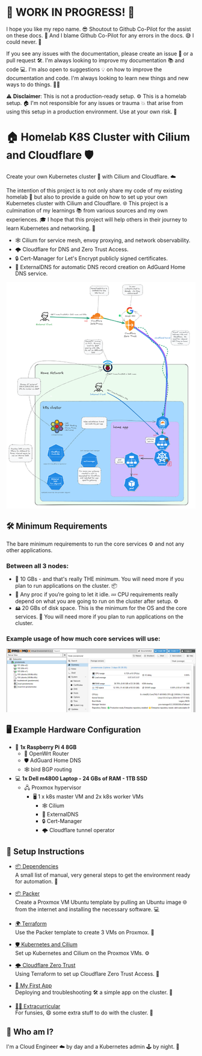 # 🚧 WORK IN PROGRESS! 🚧

I hope you like my repo name. 😎 Shoutout to Github Co-Pilot for the assist on these docs. 🤖 And I blame Github Co-Pilot for any errors in the docs. 😅 I could never. 🙌

If you see any issues with the documentation, please create an issue 🐛 or a pull request 🛠️. I'm always looking to improve my documentation 📚 and code 💻. I'm also open to suggestions 💡 on how to improve the documentation and code. I'm always looking to learn new things and new ways to do things. 📖✨

⚠️ **Disclaimer**: This is not a production-ready setup. ⚙️ This is a homelab setup. 🏠 I'm not responsible for any issues or trauma 💥 that arise from using this setup in a production environment. Use at your own risk. 🚨

# 🏠 Homelab K8S Cluster with Cilium and Cloudflare 🛡️

Create your own Kubernetes cluster 🚀 with Cilium and Cloudflare. ☁️

The intention of this project is to not only share my code of my existing homelab 💾 but also to provide a guide on how to set up your own Kubernetes cluster with Cilium and Cloudflare. 🌐 This project is a culmination of my learnings 📚 from various sources and my own experiences. 🎓 I hope that this project will help others in their journey to learn Kubernetes and networking. 🌱

- 🕸️ Cilium for service mesh, envoy proxying, and network observability.
- 🌩️ Cloudflare for DNS and Zero Trust Access.
- 🔒 Cert-Manager for Let's Encrypt publicly signed certificates.
- 🧩 ExternalDNS for automatic DNS record creation on AdGuard Home DNS service.

![Cluster Diagram](images/diagram.png)

## 🛠️ Minimum Requirements

The bare minimum requirements to run the core services ⚙️ and not any other applications.

### Between all 3 nodes:
- 💾 10 GBs - and that's really THE minimum. You will need more if you plan to run applications on the cluster. 📦
- 🧠 Any proc if you’re going to let it idle. 💤 CPU requirements really depend on what you are going to run on the cluster after setup. ⚙️
- 🖴 20 GBs of disk space. This is the minimum for the OS and the core services. 📀 You will need more if you plan to run applications on the cluster.

### Example usage of how much core services will use:

![nodes usage](images/proxmox-dash.png)

## 🖥️ Example Hardware Configuration

- 🥧 **1x Raspberry Pi 4 8GB**  
  - 🛜 OpenWrt Router
  - 🛡️ AdGuard Home DNS
  - 🕸️ bird BGP routing
- 💻 **1x Dell m4800 Laptop - 24 GBs of RAM - 1TB SSD**  
  - 🖧 Proxmox hypervisor
    - 🖥️ 1 x k8s master VM and 2x k8s worker VMs
      - 🕸️ Cilium
      - 🧩 ExternalDNS
      - 🔒 Cert-Manager
      - 🌩️ Cloudflare tunnel operator

## 📜 Setup Instructions

- [📦 Dependencies](0-dependencies/)  
  A small list of manual, very general steps to get the environment ready for automation. 🔧
  
- [📦 Packer](1-packer/README.md)  
  Create a Proxmox VM Ubuntu template by pulling an Ubuntu image 🌐 from the internet and installing the necessary software. 💻
  
- [🌍 Terraform](2-terraform/README.md)  
  Use the Packer template to create 3 VMs on Proxmox. 💾

- [🛡️ Kubernetes and Cilium](3-k8s-setup/README.md)  
  Set up Kubernetes and Cilium on the Proxmox VMs. ⚙️

- [🌩️ Cloudflare Zero Trust](4-zero-trust/README.md)  
  Using Terraform to set up Cloudflare Zero Trust Access. 🔐

- [🎯 My First App](5-my-first-app/README.md)  
  Deploying and troubleshooting 🛠️ a simple app on the cluster. 🚀

- [🤹‍♂️ Extracurricular](6-extracurricular/)  
  For funsies, 😄 some extra stuff to do with the cluster. 🎉

## 👤 Who am I?

I'm a Cloud Engineer ☁️ by day and a Kubernetes admin 🕹️ by night. 🌙
